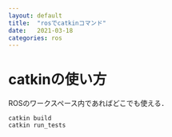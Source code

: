 ```yaml
---
layout: default
title:  "rosでcatkinコマンド"
date:   2021-03-18
categories: ros
---
```

# catkinの使い方

ROSのワークスペース内であればどこでも使える．
```
catkin build
catkin run_tests
```